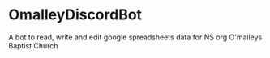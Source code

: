 # OmalleyDiscordBot
A bot to read, write and edit google spreadsheets data for NS org O'malleys Baptist Church
